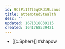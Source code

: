 ```yaml
---
id: 9ClPi1fTl5qCRd19Lznus
title: attemptedStealth
desc: ''
updated: 1671318839115
created: 1641768539421
---
```




- [[c.Sphere]] #shapow
